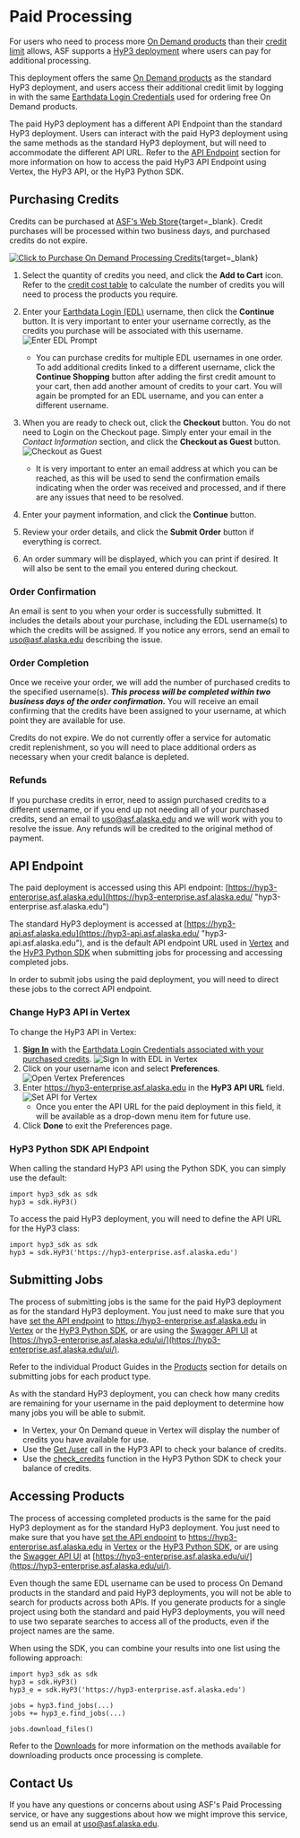 # Paid Processing

For users who need to process more 
[On Demand products](../products.md "Jump to the Products landing page of the documentation") than their 
[credit limit](credits.md "Jump to the Credits page of the documentation") 
allows, ASF supports a 
[HyP3 deployment](../index.md) where users can pay for additional processing. 

This deployment offers the same 
[On Demand products](../products.md "Jump to the Products landing page of the documentation") 
as the standard HyP3 deployment, and users access their additional credit limit by logging in with the same 
[Earthdata Login Credentials](authentication.md#earthdata-login-edl) 
used for ordering free On Demand products.

The paid HyP3 deployment has a different API Endpoint than the standard HyP3 deployment. Users can interact with the 
paid HyP3 deployment using the same methods as the standard HyP3 deployment, but will need to accommodate the 
different API URL. Refer to the 
[API Endpoint](#api-endpoint "Jump to the API Endpoint section of this document") 
section for more information on how to access the paid HyP3 API Endpoint using Vertex, the HyP3 API, or the 
HyP3 Python SDK.

## Purchasing Credits

Credits can be purchased at 
[ASF's Web Store](https://epay.alaska.edu/C21563_ustores/web/store_cat.jsp?STOREID=141&CATID=410&SINGLESTORE=true "https://epay.alaska.edu" ){target=_blank}. 
Credit purchases will be processed within two business days, and purchased credits do not expire.

[![Click to Purchase On Demand Processing Credits](../images/purchase-credits-button-small.png "Click to purchase On Demand Processing Credits")](https://epay.alaska.edu/C21563_ustores/web/store_cat.jsp?STOREID=141&CATID=410&SINGLESTORE=true "Click to purchase On Demand Processing Credits from epay.alaska.edu" ){target=_blank}

1. Select the quantity of credits you need, and click the **Add to Cart** icon. Refer to the 
   [credit cost table](credits.md#credit-cost-table) 
   to calculate the number of credits you will need to process the products you require.

2. Enter your 
   [Earthdata Login (EDL)](authentication.md#earthdata-login-edl) username, 
   then click the **Continue** button. It is very important to enter your username correctly, 
   as the credits you purchase will be associated with this username. 
![Enter EDL Prompt](../images/purchase-credits-edl.png "Enter EDL Username when prompted")

    - You can purchase credits for multiple EDL usernames in one order. To add additional credits linked to a 
      different username, click the **Continue Shopping** button after adding the first credit amount to your cart, 
      then add another amount of credits to your cart. You will again be prompted for an EDL username, and you can 
      enter a different username.

3. When you are ready to check out, click the **Checkout** button. You do not need to Login on the Checkout page. 
   Simply enter your email in the *Contact Information* section, and click the **Checkout as Guest** button. 
![Checkout as Guest](../images/purchase-credits-guest.png "Checkout as Guest")

    - It is very important to enter an email address at which you can be reached, as this will be used to send the 
      confirmation emails indicating when the order was received and processed, and if there are any issues that 
      need to be resolved.

4. Enter your payment information, and click the **Continue** button.

5. Review your order details, and click the **Submit Order** button if everything is correct.

6. An order summary will be displayed, which you can print if desired. It will also be sent to the email you 
   entered during checkout.

### Order Confirmation

An email is sent to you when your order is successfully submitted. It includes the details about your purchase, 
including the EDL username(s) to which the credits will be assigned. If you notice any errors, send an email to 
uso@asf.alaska.edu describing the issue.

### Order Completion

Once we receive your order, we will add the number of purchased credits to the specified username(s). ***This process 
will be completed within two business days of the order confirmation.*** You will receive an email confirming that the 
credits have been assigned to your username, at which point they are available for use.

Credits do not expire. We do not currently offer a service for automatic credit replenishment, so you will need to 
place additional orders as necessary when your credit balance is depleted.

### Refunds

If you purchase credits in error, need to assign purchased credits to a different username, or if you end up not 
needing all of your purchased credits, send an email to uso@asf.alaska.edu and we will work with you to resolve 
the issue. Any refunds will be credited to the original method of payment.

## API Endpoint

The paid deployment is accessed using this API endpoint: 
[https://hyp3-enterprise.asf.alaska.edu](https://hyp3-enterprise.asf.alaska.edu/ "hyp3-enterprise.asf.alaska.edu")

The standard HyP3 deployment is accessed at 
[https://hyp3-api.asf.alaska.edu](https://hyp3-api.asf.alaska.edu/ "hyp3-api.asf.alaska.edu"), and is the default 
API endpoint URL used in 
[Vertex](vertex.md "Jump to Using HyP3 in Vertex documentation page") and the 
[HyP3 Python SDK](sdk.md "Jump to Using the HyP3 Python SDK documentation page") 
when submitting jobs for processing and accessing completed jobs. 

In order to submit jobs using the paid deployment, you will need to direct these jobs to the correct API endpoint. 

### Change HyP3 API in Vertex

To change the HyP3 API in Vertex:

1. **[Sign In](authentication.md#authentication-in-vertex "Jump to the Vertex Authentication documentation page")** 
   with the 
   [Earthdata Login Credentials associated with your purchased credits](#purchasing-credits "Jump to the Purchasing Credits section of this document"). 
![Sign In with EDL in Vertex](../images/vertex-sign-in.png "Sign In with Earthdata Login Credentials in Vertex")
2. Click on your username icon and select **Preferences**.
![Open Vertex Preferences](../images/vertex-preferences.png "Open Vertex Preferences")
3. Enter https://hyp3-enterprise.asf.alaska.edu in the **HyP3 API URL** field. 
![Set API for Vertex](../images/vertex-set-api.png "Set API URL in Vertex Preferences")
     - Once you enter the API URL for the paid deployment in this field, it will be available as a drop-down menu 
       item for future use.
4. Click **Done** to exit the Preferences page.

### HyP3 Python SDK API Endpoint

When calling the standard HyP3 API using the Python SDK, you can simply use the default: 
```
import hyp3_sdk as sdk
hyp3 = sdk.HyP3()
```

To access the paid HyP3 deployment, you will need to define the API URL for the HyP3 class: 
```
import hyp3_sdk as sdk
hyp3 = sdk.HyP3('https://hyp3-enterprise.asf.alaska.edu')
```

## Submitting Jobs

The process of submitting jobs is the same for the paid HyP3 deployment as for the standard HyP3 deployment. 
You just need to make sure that you have 
[set the API endpoint](#api-endpoint "Jump to the API Endpoint section of this document") 
to https://hyp3-enterprise.asf.alaska.edu in 
[Vertex](#change-hyp3-api-in-vertex) or the 
[HyP3 Python SDK](#hyp3-python-sdk-api-endpoint "Jump to the HyP3 Python SDK API Endpoint section of this document"), 
or are using the 
[Swagger API UI](sdk_api.md "Jump to the HyP3 API documentation page") at 
[https://hyp3-enterprise.asf.alaska.edu/ui/](https://hyp3-enterprise.asf.alaska.edu/ui/).

Refer to the individual Product Guides in the 
[Products](../products.md "Jump to the Products documentation page") 
section for details on submitting jobs for each product type.

As with the standard HyP3 deployment, you can check how many credits are remaining for your username in the 
paid deployment to determine how many jobs you will be able to submit. 

- In Vertex, your On Demand queue in Vertex will display the number of credits you have available for use. 
- Use the [Get /user](https://hyp3-enterprise.asf.alaska.edu/ui/#/default/get_user "https://hyp3-enterprise.asf.alaska.edu/ui/#/default/get_user") call in the HyP3 API to check your balance of credits. 
- Use the [check_credits](https://hyp3-docs.asf.alaska.edu/using/sdk_api/#hyp3_sdk.HyP3.check_credits "hyp3_sdk.HyP3.check_credits function") 
  function in the HyP3 Python SDK to check your balance of credits.

## Accessing Products

The process of accessing completed products is the same for the paid HyP3 deployment as for the standard HyP3 
deployment. You just need to make sure that you have 
[set the API endpoint](#api-endpoint "Jump to the API Endpoint section of this document") 
to https://hyp3-enterprise.asf.alaska.edu in 
[Vertex](#change-hyp3-api-in-vertex) or the 
[HyP3 Python SDK](#hyp3-python-sdk-api-endpoint "Jump to the HyP3 Python SDK API Endpoint section of this document"), 
or are using the 
[Swagger API UI](sdk_api.md "Jump to the HyP3 API documentation page") at 
[https://hyp3-enterprise.asf.alaska.edu/ui/](https://hyp3-enterprise.asf.alaska.edu/ui/).

Even though the same EDL username can be used to process On Demand products in the standard and paid HyP3 
deployments, you will not be able to search for products across both APIs. If you generate products for a single 
project using both the standard and paid HyP3 deployments, you will need to use two separate searches to access 
all of the products, even if the project names are the same. 

When using the SDK, you can combine your results into one list using the following approach: 
```
import hyp3_sdk as sdk
hyp3 = sdk.HyP3()
hyp3_e = sdk.HyP3('https://hyp3-enterprise.asf.alaska.edu')

jobs = hyp3.find_jobs(...)
jobs += hyp3_e.find_jobs(...)

jobs.download_files()
```

Refer to the [Downloads](downloading.md "Jump to the Downloads documentation page") for more information on the 
methods available for downloading products once processing is complete. 

## Contact Us

If you have any questions or concerns about using ASF's Paid Processing service, or have any suggestions about how 
we might improve this service, send us an email at [uso@asf.alaska.edu](mailto:uso@asf.alaska.edu).
